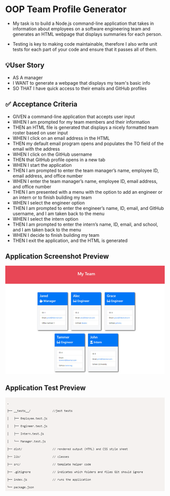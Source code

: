 # OOP Team Profile Generator

- My task is to build a Node.js command-line application that takes in information about employees on a software engineering team and generates an HTML webpage that displays summaries for each person.

- Testing is key to making code maintainable, therefore I also write unit tests for each part of your code and ensure that it passes all of them.

## :bulb:User Story

- AS A manager
- I WANT to generate a webpage that displays my team's basic info
- SO THAT I have quick access to their emails and GitHub profiles

## :white_check_mark: Acceptance Criteria

- GIVEN a command-line application that accepts user input
- WHEN I am prompted for my team members and their information
- THEN an HTML file is generated that displays a nicely formatted team roster based on user input
- WHEN I click on an email address in the HTML
- THEN my default email program opens and populates the TO field of the email with the address
- WHEN I click on the GitHub username
- THEN that GitHub profile opens in a new tab
- WHEN I start the application
- THEN I am prompted to enter the team manager’s name, employee ID, email address, and office number
- WHEN I enter the team manager’s name, employee ID, email address, and office number
- THEN I am presented with a menu with the option to add an engineer or an intern or to finish building my team
- WHEN I select the engineer option
- THEN I am prompted to enter the engineer’s name, ID, email, and GitHub username, and I am taken back to the menu
- WHEN I select the intern option
- THEN I am prompted to enter the intern’s name, ID, email, and school, and I am taken back to the menu
- WHEN I decide to finish building my team
- THEN I exit the application, and the HTML is generated

## Application Screenshot Preview
![Application_Screenshot](./Develop/images/OOP_Employee_IMG.png)

## Application Test Preview
![Application_Test_Screenshot](./Develop/images/OOP_Employee_IMG_2.png)


